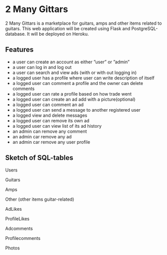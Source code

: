 # 2 Many Gittars

2 Many Gittars is a marketplace for guitars, amps and other items related to guitars. This web application will be created using Flask and PostgreSQL-database. It will be deployed on Heroku.


## Features
- a user can create an account as either ”user” or ”admin”
- a user can log in and log out
- a user can search and view ads (with or with out logging in)
- a logged user has a profile where user can write description of itself
- a logged user can comment a profile and the owner can delete comments
- a logged user can rate a profile based on how trade went
- a logged user can create an ad add with a picture(optional)
- a logged user can comment an ad
- a logged user can send a message to another registered user
- a logged view and delete messages
- a logged user can remove its own ad
- a logged user can view list of its ad history
- an admin can remove any comment
- an admin car remove any ad
- an admin car remove any user profile

## Sketch of SQL-tables

Users

Guitars

Amps 

Other (other items guitar-related)

AdLikes

ProfileLikes

Adcomments

Profilecomments

Photos

